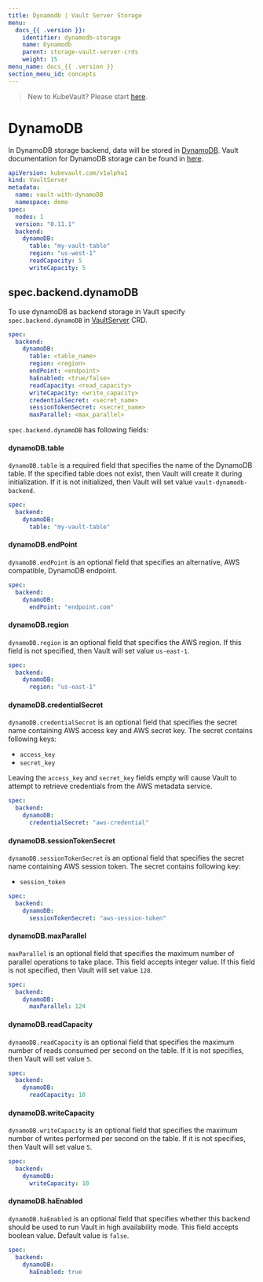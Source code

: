 ```yaml
---
title: Dynamodb | Vault Server Storage
menu:
  docs_{{ .version }}:
    identifier: dynamodb-storage
    name: Dynamodb
    parent: storage-vault-server-crds
    weight: 15
menu_name: docs_{{ .version }}
section_menu_id: concepts
---
```


> New to KubeVault? Please start [here](/docs/concepts/README.md).

# DynamoDB

In DynamoDB storage backend, data will be stored in [DynamoDB](https://aws.amazon.com/dynamodb/). Vault documentation for DynamoDB storage can be found in [here](https://www.vaultproject.io/docs/configuration/storage/dynamodb.html).


```yaml
apiVersion: kubevault.com/v1alpha1
kind: VaultServer
metadata:
  name: vault-with-dynamoDB
  namespace: demo
spec:
  nodes: 1
  version: "0.11.1"
  backend:
    dynamoDB:
      table: "my-vault-table"
      region: "us-west-1"
      readCapacity: 5
      writeCapacity: 5
```

## spec.backend.dynamoDB

To use dynamoDB as backend storage in Vault specify `spec.backend.dynamoDB` in [VaultServer](/docs/concepts/vault-server-crds/vaultserver.md) CRD.

```yaml
spec:
  backend:
    dynamoDB:
      table: <table_name>
      region: <region>
      endPoint: <endpoint>
      haEnabled: <true/false>
      readCapacity: <read_capacity>
      writeCapacity: <write_capacity>
      credentialSecret: <secret_name>
      sessionTokenSecret: <secret_name>
      maxParallel: <max_parallel>
```

`spec.backend.dynamoDB` has following fields:

#### dynamoDB.table

`dynamoDB.table` is a required field that specifies the name of the DynamoDB table. If the specified table does not exist, then Vault will create it during initialization. If it is not initialized, then Vault will set value `vault-dynamodb-backend`.

```yaml
spec:
  backend:
    dynamoDB:
      table: "my-vault-table"
```

#### dynamoDB.endPoint

`dynamoDB.endPoint` is an optional field that specifies an alternative, AWS compatible, DynamoDB endpoint.

```yaml
spec:
  backend:
    dynamoDB:
      endPoint: "endpoint.com"
```

#### dynamoDB.region

`dynamoDB.region` is an optional field that specifies the AWS region. If this field is not specified, then Vault will set value `us-east-1`.

```yaml
spec:
  backend:
    dynamoDB:
      region: "us-east-1"
```

#### dynamoDB.credentialSecret

`dynamoDB.credentialSecret` is an optional field that specifies the secret name containing AWS access key and AWS secret key. The secret contains following keys:
  
- `access_key`
- `secret_key`

Leaving the `access_key` and `secret_key` fields empty will cause Vault to attempt to retrieve credentials from the AWS metadata service.

```yaml
spec:
  backend:
    dynamoDB:
      credentialSecret: "aws-credential"
```

#### dynamoDB.sessionTokenSecret

`dynamoDB.sessionTokenSecret` is an optional field that specifies the secret name containing AWS session token. The secret contains following key:
  
- `session_token`

```yaml
spec:
  backend:
    dynamoDB:
      sessionTokenSecret: "aws-session-token"
```

#### dynamoDB.maxParallel

`maxParallel` is an optional field that specifies the maximum number of parallel operations to take place. This field accepts integer value. If this field is not specified, then Vault will set value `128`.

```yaml
spec:
  backend:
    dynamoDB:
      maxParallel: 124
```

#### dynamoDB.readCapacity

`dynamoDB.readCapacity` is an optional field that specifies the maximum number of reads consumed per second on the table. If it is not specifies, then Vault will set value `5`.

```yaml
spec:
  backend:
    dynamoDB:
      readCapacity: 10
```

#### dynamoDB.writeCapacity

`dynamoDB.writeCapacity` is an optional field that specifies the maximum number of writes performed per second on the table. If it is not specifies, then Vault will set value `5`.

```yaml
spec:
  backend:
    dynamoDB:
      writeCapacity: 10
```

#### dynamoDB.haEnabled

`dynamoDB.haEnabled` is an optional field that specifies whether this backend should be used to run Vault in high availability mode. This field accepts boolean value. Default value is `false`.

```yaml
spec:
  backend:
    dynamoDB:
      haEnabled: true
```

